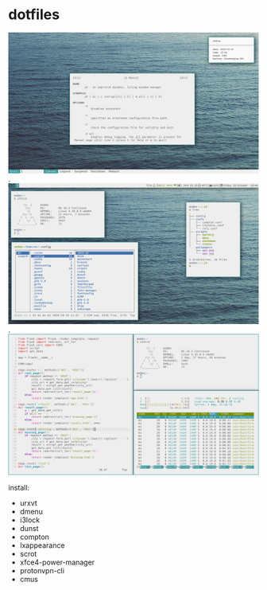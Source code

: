 # dotfiles
![desktop](https://github.com/rmrt1n/dots/blob/master/desktop.png)
.
![desktop](https://github.com/rmrt1n/dots/blob/master/bar.png)
.
![tiling](https://github.com/rmrt1n/dots/blob/master/tiling.png)

install:
* urxvt
* dmenu
* i3lock
* dunst
* compton
* lxappearance
* scrot
* xfce4-power-manager
* protonvpn-cli
* cmus
